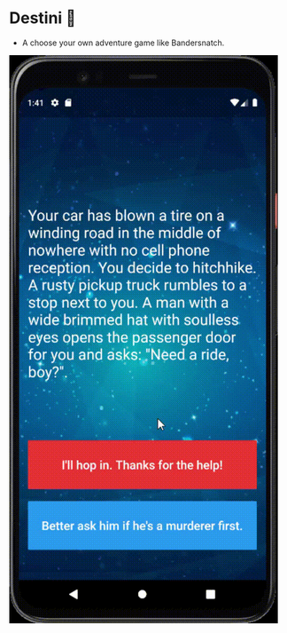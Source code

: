 # Destini 🤔

* A choose your own adventure game like Bandersnatch. 


![Finished App](https://github.com/MithunVinayak/Destini/blob/master/Assets/Destini.gif)
